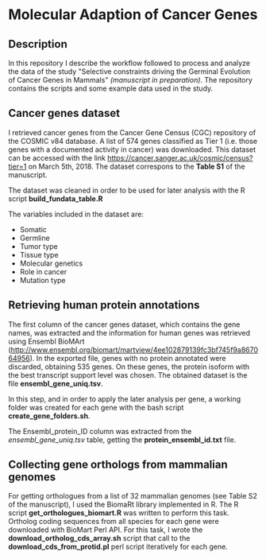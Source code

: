 # Molecular Adaption of Cancer Genes
## Description
In this repository I describe the workflow followed to process and analyze the data of the study "Selective constraints driving the Germinal Evolution of Cancer Genes in Mammals" *(manuscript in preparation)*.
The repository contains the scripts and some example data used in the study.

## Cancer genes dataset
I retrieved cancer genes from the Cancer Gene Census (CGC) repository of the COSMIC v84 database. A list of 574 genes classified as Tier 1 (i.e. those genes with a documented activity in cancer) was downloaded. This dataset can be accessed with the link https://cancer.sanger.ac.uk/cosmic/census?tier=1 on March 5th, 2018. The dataset correspons to the **Table S1** of the manuscript. 

The dataset was cleaned in order to be used for later analysis with the R script **build_fundata_table.R** 

The variables included in the dataset are:
* Somatic
* Germline
* Tumor type
* Tissue type
* Molecular genetics
* Role in cancer
* Mutation type

## Retrieving human protein annotations
The first column of the cancer genes dataset, which contains the gene names, was extracted and the information for human genes was retrieved using Ensembl BioMArt (http://www.ensembl.org/biomart/martview/4ee102879139fc3bf745f9a867064956). In the exported file, genes with no protein annotated were discarded, obtaining 535 genes. On these genes, the protein isoform with the best transcript support level was chosen. The obtained dataset is the file **ensembl_gene_uniq.tsv**.

In this step, and in order to apply the later analysis per gene, a working folder was created for each gene with the bash script **create_gene_folders.sh**.

The Ensembl_protein_ID column was extracted from the *ensembl_gene_uniq.tsv* table, getting the **protein_ensembl_id.txt** file.

## Collecting gene orthologs from mammalian genomes
For getting orthologues from a list of 32 mammalian genomes (see Table S2 of the manuscript), I used the BiomaRt library implemented in R. The R script **get_orthologues_biomart.R** was written to perform this task.
Ortholog coding sequences from all species for each gene were downloaded with BioMart Perl API. For this task, I wrote the **download_ortholog_cds_array.sh** script that call to the **download_cds_from_protid.pl** perl script iteratively for each gene.


